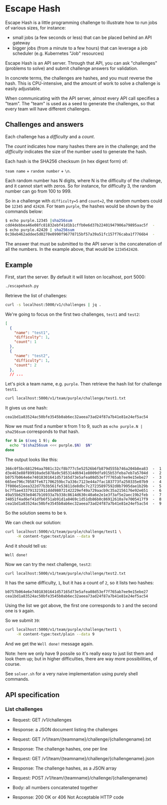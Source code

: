 # Escape Hash

Escape Hash is a little programming challenge to illustrate how to run jobs of various sizes, for instance:

- small jobs (a few seconds or less) that can be placed behind an API gateway
- bigger jobs (from a minute to a few hours) that can leverage a job scheduler (e.g. Kubernetes "Job" resources)

Escape Hash is an API server. Through that API, you can ask "challenges" (problems to solve) and submit challenge answers for validation.

In concrete terms, the challenges are hashes, and you must reverse the hash. This is CPU-intensive, and the amount of work to solve a challenge is easily adjustable.

When communicating with the API server, almost every API call specifies a "team". The "team" is used as a seed to generate the challenges, so that every team will have different challenges.

## Challenges and answers

Each challenge has a *difficulty* and a *count*.

The *count* indicates how many hashes there are in the challenge; and the *difficulty* indicates the size of the number used to generate the hash.

Each hash is the SHA256 checksum (in hex digest form) of:

`team name` + `random number` + `\n`.

Each random number has N digits, where N is the difficulty of the challenge, and it cannot start with zeros. So for instance, for difficulty 3, the random number can go from 100 to 999.

So in a challenge with `difficulty=5` and `count=2`, the random numbers could be `12345` and `42420`. For team `purple`, the hashes would be shown by the commands below:

```bash
$ echo purple.12345 |sha256sum 
cdd4debbea46e08fc81832ebf41d1b1cffb0e6d37b22401947906a79895aac5f  -
$ echo purple.42420 | sha256sum 
0c38eb462addee5d0270e0990f96778715bf57a39a51fc157f76caba1f7766b4  -
```

The answer that must be submitted to the API server is the concatenation of all the numbers. In the example above, that would be `1234542420`.


## Example

First, start the server. By default it will listen on localhost, port 5000:

```bash
./escapehash.py
```

Retrieve the list of challenges:

```bash
curl -s localhost:5000/v1/challenges | jq .
```

We're going to focus on the first two challenges, `test1` and `test2`:

```json
[
  {
    "name": "test1",
    "difficulty": 1,
    "count": 1
  },
  {
    "name": "test2",
    "difficulty": 1,
    "count": 2
  },
  // ...
```

Let's pick a team name, e.g. `purple`. Then retrieve the hash list for challenge `test1`.

```bash
curl localhost:5000/v1/team/purple/challenge/test1.txt
```

It gives us one hash:

```
cea1bd1a83524ac50bfe3545b0ab6ec32aeea73ad24f87a7b41e81e24ef5ac54
```

Now we must find a number `N` from 1 to 9, such as `echo purple.N | sha256sum` corresponds to that hash.

```bash
for N in $(seq 1 9); do
  echo "$(sha256sum <<< purple.$N)  $N"
done
```

The output looks like this:
```
366c0f5bc681294aa7081c32cf8b777c5e52526b6fb879d555b746a204b8ea83  -  1
d3e463e88f89910ade5878a9c585314d6941e8009dfa915b53feba7eb7a5704d  -  2
b0757b064e6e74018301641d57165d73e5afea08d53ef7f765ab7ee9e15ebe27  -  3
665ee796c70587fe671706259bc7a336c7123e44a7fac183773fa250335e07b9  -  4
7f006e51eea322d77b3b561fe53811de8dbc7c27235897592d0b7995dae1b29b  -  5
bc7f5ae433791321911ddd98072142229ef49a729aacb9c35a2156176e92e651  -  6
49a55b6293e8467b16933a7b338c8614d630c40a6e2e1e3f3af5e2aec19b2feb  -  7
34051f4ad6ef41dfb6f51ab91d1a8469c1d51db86b0c86912610a7e7005417f9  -  8
cea1bd1a83524ac50bfe3545b0ab6ec32aeea73ad24f87a7b41e81e24ef5ac54  -  9
```

So the solution seems to be `9`.

We can check our solution:

```bash
curl localhost:5000/v1/team/purple/challenge/test1 \
     -H content-type:text/plain --data 9
```

And it should tell us:

```
Well done!
```

Now we can try the next challenge, `test2`:

```bash
curl localhost:5000/v1/team/purple/challenge/test2.txt
```

It has the same difficulty, `1`, but it has a count of `2`, so it lists two hashes:

```
b0757b064e6e74018301641d57165d73e5afea08d53ef7f765ab7ee9e15ebe27
cea1bd1a83524ac50bfe3545b0ab6ec32aeea73ad24f87a7b41e81e24ef5ac54
```

Using the list we got above, the first one corresponds to `3` and the second one is `9` again.

So we submit `39`:

```bash
curl localhost:5000/v1/team/purple/challenge/test1 \
     -H content-type:text/plain --data 9
```

And we get the `Well done!` message again.

Note: here we only have 9 possile so it's really easy to just list them and look them up; but in higher difficulties, there are way more possibilities, of course.

See `solver.sh` for a very naive implementation using purely shell commands.

## API specification

### List challenges

- Request: GET /v1/challenges
- Response: a JSON document listing the challenges

- Request: GET /v1/team/{teamname}/challenge/{challengename}.txt
- Response: The challenge hashes, one per line

- Request: GET /v1/team/{teamname}/challenge/{challengename}.json
- Response: The challenge hashes, as a JSON array

- Request: POST /v1/team/{teamname}/challenge/{challengename}
- Body: all numbers concatenated together
- Response: 200 OK or 406 Not Acceptable HTTP code
